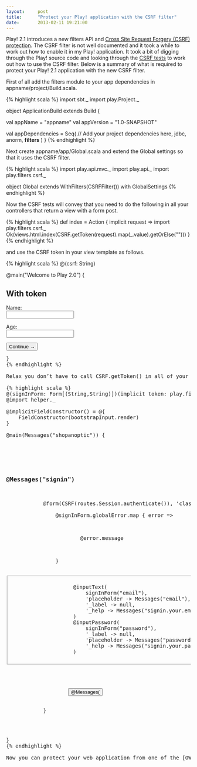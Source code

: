 ```yaml
---
layout:     post
title:      "Protect your Play! application with the CSRF filter"
date:       2013-02-11 19:21:00
---
```


Play! 2.1 introduces a new filters API and [Cross Site Request Forgery (CSRF) protection](https://www.playframework.com/documentation/2.1.0/Highlights).  The CSRF filter is not well documented and it took a while to work out how to enable it in my Play! application.  It took a bit of digging through the Play! source code and looking through the [CSRF tests](https://github.com/playframework/Play20/tree/master/framework/test/csrftest-scala) to work out how to use the CSRF filter.  Below is a summary of what is required to protect your Play! 2.1 application with the new CSRF filter.

First of all add the filters module to your app dependencies in appname/project/Build.scala.

{% highlight scala %}
import sbt._
import play.Project._

object ApplicationBuild extends Build {

  val appName         = "appname"
  val appVersion      = "1.0-SNAPSHOT"

  val appDependencies = Seq(
    // Add your project dependencies here,
    jdbc,
    anorm,
    <strong>filters</strong>
  )
}
{% endhighlight %}

Next create appname/app/Global.scala and extend the Global settings so that it uses the CSRF filter.

{% highlight scala %}
import play.api.mvc._
import play.api._
import play.filters.csrf._

object Global extends WithFilters(CSRFFilter()) with GlobalSettings
{% endhighlight %}

Now the CSRF tests will convey that you need to do the following in all your controllers that return a view with a form post.

{% highlight scala %}
def index = Action { implicit request =>
  import play.filters.csrf._
  Ok(views.html.index(CSRF.getToken(request).map(_.value).getOrElse("")))
}
{% endhighlight %}

and use the CSRF token in your view template as follows.

{% highlight scala %}
@(csrf: String)

@main("Welcome to Play 2.0") {</pre>
<style type="text/css" media="screen"><!--
      label{display: block}

--></style>
<div>
<h2>With token</h2>
<form accept-charset="utf-8" action="@routes.Application.save()?csrfToken=@csrf" method="post">
<label for="name">Name:</label><input id="name" type="text" name="name" value="" />

<label for="age">Age:</label><input id="age" type="text" name="age" value="" />

<input type="submit" value="Continue →" /></form></div>
<pre>
}
{% endhighlight %}

Relax you don’t have to call CSRF.getToken() in all of your controllers that present a form.  Fortunately there is a CSRF view helper that takes an implicit token so that you won’t need to set up the token in your controller and pass it to the view.  Instead you just have to declare the implicit token in the view and wrap your post action with the CSRF helper function as follows.

{% highlight scala %}
@(signInForm: Form[(String,String)])(implicit token: play.filters.csrf.CSRF.Token)
@import helper._

@implicitFieldConstructor() = @{
    FieldConstructor(bootstrapInput.render)
}

@main(Messages("shopanoptic")) {
    <div class="offset3 span6">
        <div class="well">
            <h3>@Messages("signin")</h3>

            @form(CSRF(routes.Session.authenticate()), 'class -> "form-vertical") {

                @signInForm.globalError.map { error =>
                    <p class="error">
                        <span class="label important">@error.message</span>
                    </p>
                }

                <fieldset>
                    @inputText(
                        signInForm("email"),
                        'placeholder -> Messages("email"),
                        '_label -> null,
                        '_help -> Messages("signin.your.email")
                    )
                    @inputPassword(
                        signInForm("password"),
                        '_label -> null,
                        'placeholder -> Messages("password"),
                        '_help -> Messages("signin.your.password")
                    )
                </fieldset>

                <div class="form-actions">
                    <input type="submit" class="btn btn-primary" value="@Messages("signin")">
                </div>
            }
        </div>
    </div>
}
{% endhighlight %}

Now you can protect your web application from one of the [OWASP Top 10 security vulnerabilities](https://www.owasp.org/index.php/Top_10_2010-A5).
